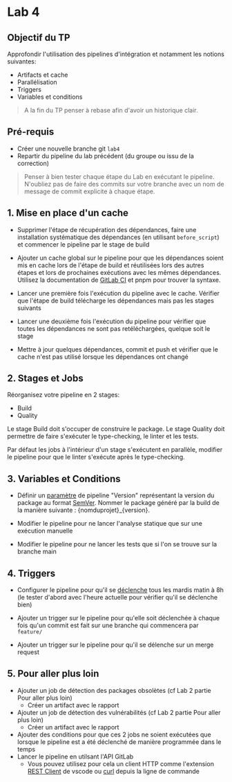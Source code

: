 # Lab 4

## Objectif du TP

Approfondir l'utilisation des pipelines d'intégration et notamment les notions suivantes:
- Artifacts et cache
- Parallélisation
- Triggers
- Variables et conditions

> A la fin du TP penser à rebase afin d'avoir un historique clair.

## Pré-requis
- Créer une nouvelle branche git `lab4`
- Repartir du pipeline du lab précédent (du groupe ou issu de la correction)

> Penser à bien tester chaque étape du Lab en exécutant le pipeline. N'oubliez pas de faire des commits sur votre branche avec un nom de message de commit explicite à chaque étape.

## 1. Mise en place d'un cache

- Supprimer l'étape de récupération des dépendances, faire une installation systématique des dépendances (en utilisant `before_script`) et commencer le pipeline par le stage de build

- Ajouter un cache global sur le pipeline pour que les dépendances soient mis en cache lors de l'étape de build et réutilisées lors des autres étapes et lors de prochaines exécutions avec les mêmes dépendances. Utilisez la documentation de [GitLab CI](https://docs.gitlab.com/ee/ci/yaml/yaml_optimization.html#anchors) et pnpm pour trouver la syntaxe.

- Lancer une première fois l'exécution du pipeline avec le cache. Vérifier que l'étape de build télécharge les dépendances mais pas les stages suivants

- Lancer une deuxième fois l'exécution du pipeline pour vérifier que toutes les dépendances ne sont pas retéléchargées, quelque soit le stage

- Mettre à jour quelques dépendances, commit et push et vérifier que le cache n'est pas utilisé lorsque les dépendances ont changé

## 2. Stages et Jobs

Réorganisez votre pipeline en 2 stages:
- Build
- Quality

Le stage Build doit s'occuper de construire le package.
Le stage Quality doit permettre de faire s'exécuter le type-checking, le linter et les tests.

Par défaut les jobs à l'intérieur d'un stage s'exécutent en parallèle, modifier le pipeline pour que le linter s'exécute après le type-checking.

## 3. Variables et Conditions

- Définir un [paramètre](https://docs.gitlab.com/ee/ci/variables/) de pipeline "Version" représentant la version du package au format [SemVer](https://semver.org/). Nommer le package généré par la build de la manière suivante : {nomduprojet}_{version}.

- Modifier le pipeline pour ne lancer l'analyse statique que sur une exécution manuelle

- Modifier le pipeline pour ne lancer les tests que si l'on se trouve sur la branche main

## 4. Triggers

- Configurer le pipeline pour qu'il se [déclenche](https://crontab.guru/) tous les mardis matin à 8h (le tester d'abord avec l'heure actuelle pour vérifier qu'il se déclenche bien)

- Ajouter un trigger sur le pipeline pour qu'elle soit déclenchée à chaque fois qu'un commit est fait sur une branche qui commencera par `feature/`

- Ajouter un trigger sur le pipeline pour qu'il se délenche sur un merge request


## 5. Pour aller plus loin

- Ajouter un job de détection des packages obsolètes (cf Lab 2 partie Pour aller plus loin)
    - Créer un artifact avec le rapport
- Ajouter un job de détection des vulnérabilités (cf Lab 2 partie Pour aller plus loin)
    - Créer un artifact avec le rapport
- Ajouter des conditions pour que ces 2 jobs ne soient exécutées que lorsque le pipeline est a été déclenché de manière programmée dans le temps
- Lancer le pipeline en utilsant l'API GitLab
    - Vous pouvez utilisez pour cela un client HTTP comme l'extension [REST Client](https://marketplace.visualstudio.com/items?itemName=humao.rest-client) de vscode ou [curl](https://curl.se/) depuis la ligne de commande